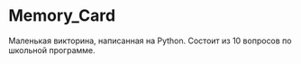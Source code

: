 # Memory_Card
Маленькая викторина, написанная на Python. Состоит из 10 вопросов по школьной программе.
